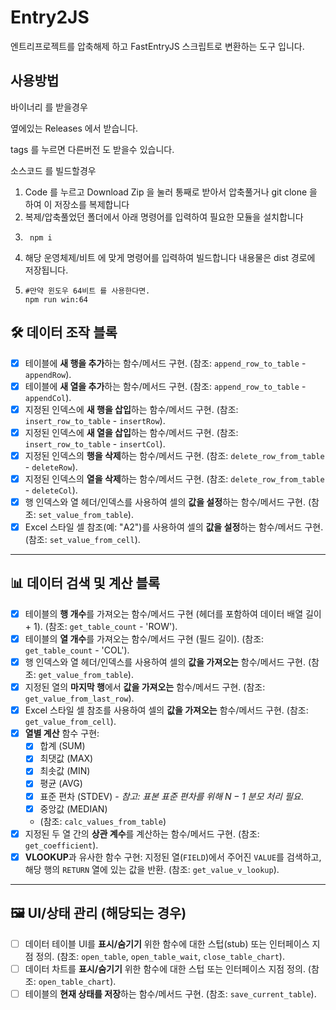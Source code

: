 # Entry2JS

엔트리프로젝트를 압축해제 하고 FastEntryJS 스크립트로 변환하는 도구 입니다.

## 사용방법

바이너리 를 받을경우

옆에있는 Releases 에서 받습니다.

tags 를 누르면 다른버전 도 받을수 있습니다.



소스코드 를 빌드할경우

1. Code 를 누르고 Download Zip 을 눌러 통째로 받아서 압축풀거나 git clone 을 하여 이 저장소를 복제합니다
2. 복제/압축풀었던 폴더에서 아래 명령어를 입력하여 필요한 모듈을 설치합니다
3. ```
    npm i
   ```
4. 해당 운영체제/비트 에 맞게 명령어를 입력하여 빌드합니다 내용물은 dist 경로에 저장됩니다.
5. ```
   #만약 윈도우 64비트 를 사용한다면.
   npm run win:64
   ```

## 🛠️ 데이터 조작 블록

- [x] 테이블에 **새 행을 추가**하는 함수/메서드 구현. (참조: `append_row_to_table` - `appendRow`).
- [x] 테이블에 **새 열을 추가**하는 함수/메서드 구현. (참조: `append_row_to_table` - `appendCol`).
- [x] 지정된 인덱스에 **새 행을 삽입**하는 함수/메서드 구현. (참조: `insert_row_to_table` - `insertRow`).
- [x] 지정된 인덱스에 **새 열을 삽입**하는 함수/메서드 구현. (참조: `insert_row_to_table` - `insertCol`).
- [x] 지정된 인덱스의 **행을 삭제**하는 함수/메서드 구현. (참조: `delete_row_from_table` - `deleteRow`).
- [x] 지정된 인덱스의 **열을 삭제**하는 함수/메서드 구현. (참조: `delete_row_from_table` - `deleteCol`).
- [x] 행 인덱스와 열 헤더/인덱스를 사용하여 셀의 **값을 설정**하는 함수/메서드 구현. (참조: `set_value_from_table`).
- [x] Excel 스타일 셀 참조(예: "A2")를 사용하여 셀의 **값을 설정**하는 함수/메서드 구현. (참조: `set_value_from_cell`).

---

## 📊 데이터 검색 및 계산 블록

- [x] 테이블의 **행 개수**를 가져오는 함수/메서드 구현 (헤더를 포함하여 데이터 배열 길이 + 1). (참조: `get_table_count` - 'ROW').
- [x] 테이블의 **열 개수**를 가져오는 함수/메서드 구현 (필드 길이). (참조: `get_table_count` - 'COL').
- [x] 행 인덱스와 열 헤더/인덱스를 사용하여 셀의 **값을 가져오는** 함수/메서드 구현. (참조: `get_value_from_table`).
- [x] 지정된 열의 **마지막 행**에서 **값을 가져오는** 함수/메서드 구현. (참조: `get_value_from_last_row`).
- [x] Excel 스타일 셀 참조를 사용하여 셀의 **값을 가져오는** 함수/메서드 구현. (참조: `get_value_from_cell`).
- [x] **열별 계산** 함수 구현:
    - [x] 합계 (SUM)
    - [x] 최댓값 (MAX)
    - [x] 최솟값 (MIN)
    - [x] 평균 (AVG)
    - [x] 표준 편차 (STDEV) - *참고: 표본 표준 편차를 위해 $N-1$ 분모 처리 필요*.
    - [x] 중앙값 (MEDIAN)
    - (참조: `calc_values_from_table`)
- [x] 지정된 두 열 간의 **상관 계수**를 계산하는 함수/메서드 구현. (참조: `get_coefficient`).
- [x] **VLOOKUP**과 유사한 함수 구현: 지정된 열(`FIELD`)에서 주어진 `VALUE`를 검색하고, 해당 행의 `RETURN` 열에 있는 값을 반환. (참조: `get_value_v_lookup`).

---

## 🖼️ UI/상태 관리 (해당되는 경우)

- [ ] 데이터 테이블 UI를 **표시/숨기기** 위한 함수에 대한 스텁(stub) 또는 인터페이스 지점 정의. (참조: `open_table`, `open_table_wait`, `close_table_chart`).
- [ ] 데이터 차트를 **표시/숨기기** 위한 함수에 대한 스텁 또는 인터페이스 지점 정의. (참조: `open_table_chart`).
- [ ] 테이블의 **현재 상태를 저장**하는 함수/메서드 구현. (참조: `save_current_table`).
